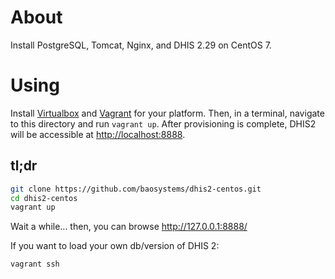 # About

Install PostgreSQL, Tomcat, Nginx, and DHIS 2.29 on CentOS 7.

# Using

Install [Virtualbox](https://www.virtualbox.org/wiki/Downloads) and [Vagrant](https://www.vagrantup.com/downloads.html) for your platform. Then, in a terminal, navigate to this directory and run `vagrant up`. After provisioning is complete, DHIS2 will be accessible at [http://localhost:8888](http://localhost:8888).

## tl;dr

```bash
git clone https://github.com/baosystems/dhis2-centos.git
cd dhis2-centos
vagrant up
```

Wait a while... then, you can browse http://127.0.0.1:8888/

If you want to load your own db/version of DHIS 2:

```bash
vagrant ssh
```
